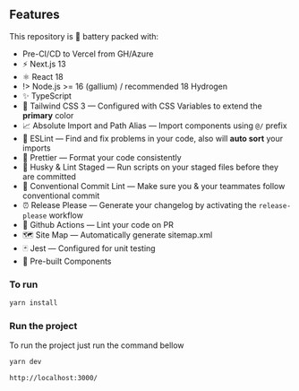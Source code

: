 ## Features

This repository is 🔋 battery packed with:

- Pre-CI/CD to Vercel from GH/Azure
- ⚡️ Next.js 13
- ⚛️ React 18
- !> Node.js >= 16 (gallium) / recommended 18 Hydrogen
- ✨ TypeScript
- 💨 Tailwind CSS 3 — Configured with CSS Variables to extend the **primary** color
- 📈 Absolute Import and Path Alias — Import components using `@/` prefix
- 📏 ESLint — Find and fix problems in your code, also will **auto sort** your imports
- 💖 Prettier — Format your code consistently
- 🐶 Husky & Lint Staged — Run scripts on your staged files before they are committed
- 🤖 Conventional Commit Lint — Make sure you & your teammates follow conventional commit
- ⏰ Release Please — Generate your changelog by activating the `release-please` workflow
- 👷 Github Actions — Lint your code on PR
- 🗺 Site Map — Automatically generate sitemap.xml
- 🃏 Jest — Configured for unit testing
- 💎 Pre-built Components

### To run

```bash
yarn install
```

### Run the project

To run the project just run the command bellow

```bash
yarn dev
```

```bash
http://localhost:3000/
```
